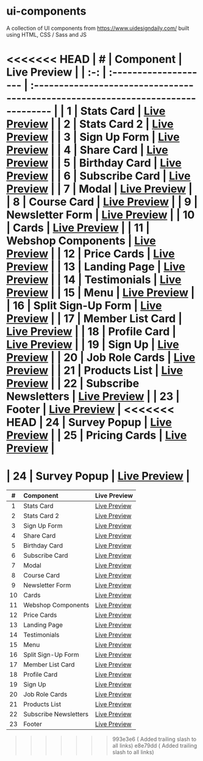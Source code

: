 # ui-components

A collection of UI components from https://www.uidesigndaily.com/ built using HTML, CSS / Sass and JS

<<<<<<< HEAD
|  #  | Component             | Live Preview                                                                     |
| :-: | :-------------------- | :------------------------------------------------------------------------------- |
|  1  | Stats Card            | [Live Preview](https://mohammedyh.github.io/ui-components/Stats%20Card/)         |
|  2  | Stats Card 2          | [Live Preview](https://mohammedyh.github.io/ui-components/Stats%20Card%202/)     |
|  3  | Sign Up Form          | [Live Preview](https://mohammedyh.github.io/ui-components/Sign%20Up%20Form)      |
|  4  | Share Card            | [Live Preview](https://mohammedyh.github.io/ui-components/Share%20Card/)         |
|  5  | Birthday Card         | [Live Preview](https://mohammedyh.github.io/ui-components/Birthday%20Card)       |
|  6  | Subscribe Card        | [Live Preview](https://mohammedyh.github.io/ui-components/Subscribe%20Card)      |
|  7  | Modal                 | [Live Preview](https://mohammedyh.github.io/ui-components/Modal)                 |
|  8  | Course Card           | [Live Preview](https://mohammedyh.github.io/ui-components/Course%20Card)         |
|  9  | Newsletter Form       | [Live Preview](https://mohammedyh.github.io/ui-components/Newsletter%20Form)     |
| 10  | Cards                 | [Live Preview](https://mohammedyh.github.io/ui-components/Cards)                 |
| 11  | Webshop Components    | [Live Preview](https://mohammedyh.github.io/ui-components/Webshop%20Components)  |
| 12  | Price Cards           | [Live Preview](https://mohammedyh.github.io/ui-components/Price%20Cards)         |
| 13  | Landing Page          | [Live Preview](https://mohammedyh.github.io/ui-components/Landing%20Page)        |
| 14  | Testimonials          | [Live Preview](https://mohammedyh.github.io/ui-components/Testimonials)          |
| 15  | Menu                  | [Live Preview](https://mohammedyh.github.io/ui-components/Menu)                  |
| 16  | Split Sign-Up Form    | [Live Preview](https://mohammedyh.github.io/ui-components/Split%20Sign-Up)       |
| 17  | Member List Card      | [Live Preview](https://mohammedyh.github.io/ui-components/Member%20List%20Card)  |
| 18  | Profile Card          | [Live Preview](https://mohammedyh.github.io/ui-components/profile-card)          |
| 19  | Sign Up               | [Live Preview](https://mohammedyh.github.io/ui-components/sign-up)               |
| 20  | Job Role Cards        | [Live Preview](https://mohammedyh.github.io/ui-components/job-role-cards)        |
| 21  | Products List         | [Live Preview](https://mohammedyh.github.io/ui-components/products-list)         |
| 22  | Subscribe Newsletters | [Live Preview](https://mohammedyh.github.io/ui-components/subscribe-newsletters) |
| 23  | Footer                | [Live Preview](https://mohammedyh.github.io/ui-components/footer)                |
<<<<<<< HEAD
| 24  | Survey Popup          | [Live Preview](https://mohammedyh.github.io/ui-components/survey-popup/)         |
| 25  | Pricing Cards         | [Live Preview](https://mohammedyh.github.io/ui-components/pricing-cards/)        |
=======
| 24  | Survey Popup          | [Live Preview](https://mohammedyh.github.io/ui-components/survey-popup)          |
=======
|  #  | Component             | Live Preview                                                                      |
| :-: | :-------------------- | :-------------------------------------------------------------------------------- |
|  1  | Stats Card            | [Live Preview](https://mohammedyh.github.io/ui-components/Stats%20Card/)          |
|  2  | Stats Card 2          | [Live Preview](https://mohammedyh.github.io/ui-components/Stats%20Card%202/)      |
|  3  | Sign Up Form          | [Live Preview](https://mohammedyh.github.io/ui-components/Sign%20Up%20Form)       |
|  4  | Share Card            | [Live Preview](https://mohammedyh.github.io/ui-components/Share%20Card/)          |
|  5  | Birthday Card         | [Live Preview](https://mohammedyh.github.io/ui-components/Birthday%20Card/)       |
|  6  | Subscribe Card        | [Live Preview](https://mohammedyh.github.io/ui-components/Subscribe%20Card/)      |
|  7  | Modal                 | [Live Preview](https://mohammedyh.github.io/ui-components/Modal/)                 |
|  8  | Course Card           | [Live Preview](https://mohammedyh.github.io/ui-components/Course%20Card/)         |
|  9  | Newsletter Form       | [Live Preview](https://mohammedyh.github.io/ui-components/Newsletter%20Form/)     |
| 10  | Cards                 | [Live Preview](https://mohammedyh.github.io/ui-components/Cards/)                 |
| 11  | Webshop Components    | [Live Preview](https://mohammedyh.github.io/ui-components/Webshop%20Components/)  |
| 12  | Price Cards           | [Live Preview](https://mohammedyh.github.io/ui-components/Price%20Cards/)         |
| 13  | Landing Page          | [Live Preview](https://mohammedyh.github.io/ui-components/Landing%20Page/)        |
| 14  | Testimonials          | [Live Preview](https://mohammedyh.github.io/ui-components/Testimonials/)          |
| 15  | Menu                  | [Live Preview](https://mohammedyh.github.io/ui-components/Menu/)                  |
| 16  | Split Sign-Up Form    | [Live Preview](https://mohammedyh.github.io/ui-components/Split%20Sign-Up/)       |
| 17  | Member List Card      | [Live Preview](https://mohammedyh.github.io/ui-components/Member%20List%20Card/)  |
| 18  | Profile Card          | [Live Preview](https://mohammedyh.github.io/ui-components/profile-card/)          |
| 19  | Sign Up               | [Live Preview](https://mohammedyh.github.io/ui-components/sign-up/)               |
| 20  | Job Role Cards        | [Live Preview](https://mohammedyh.github.io/ui-components/job-role-cards/)        |
| 21  | Products List         | [Live Preview](https://mohammedyh.github.io/ui-components/products-list/)         |
| 22  | Subscribe Newsletters | [Live Preview](https://mohammedyh.github.io/ui-components/subscribe-newsletters/) |
| 23  | Footer                | [Live Preview](https://mohammedyh.github.io/ui-components/footer/)                |
>>>>>>> 993e3e6 (<docs> Added trailing slash to all links)
>>>>>>> e8e79dd (<docs> Added trailing slash to all links)
